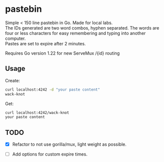 # pastebin
Simple < 150 line pastebin in Go. Made for local labs.  
The IDs generated are two word combos, hyphen separated. The words are four or less characters for easy remembering and typing into another computer.  
Pastes are set to expire after 2 minutes.

Requires Go version 1.22 for new ServeMux /{id} routing

## Usage
Create:
```bash
curl localhost:4242 -d "your paste content"
wack-knot
```

Get:
```bash
curl localhost:4242/wack-knot
your paste content
```

## TODO
- [X] Refactor to not use gorilla/mux, light weight as possible.
- [ ] Add options for custom expire times.

